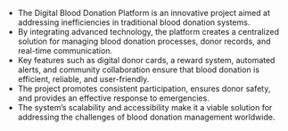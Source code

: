 - The Digital Blood Donation Platform is an innovative project aimed at addressing inefficiencies in traditional blood donation systems.
- By integrating advanced technology, the platform creates a centralized solution for managing blood donation processes, donor records, and real-time communication.
- Key features such as digital donor cards, a reward system, automated alerts, and community collaboration ensure that blood donation is efficient, reliable, and user-friendly.
- The project promotes consistent participation, ensures donor safety, and provides an effective response to emergencies.
- The system’s scalability and accessibility make it a viable solution for addressing the challenges of blood donation management worldwide.



